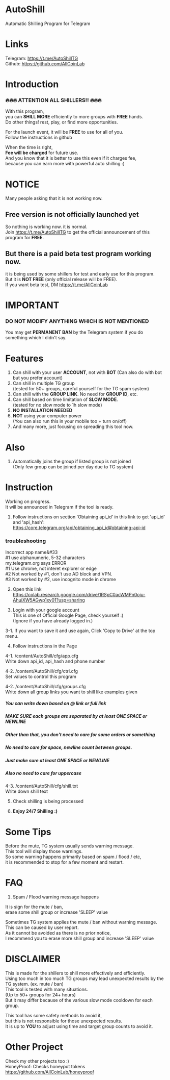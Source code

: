 # AutoShill

Automatic Shilling Program for Telegram

# Links

Telegram: https://t.me/AutoShillTG  
Github: https://github.com/AllCoinLab  

# Introduction

### 🔥🔥🔥 ATTENTION ALL SHILLERS!! 🔥🔥🔥 
  
With this program,  
you can **SHILL MORE** efficiently to more groups with **FREE** hands.  
Do other things! rest, play, or find more opportunities.  

For the launch event,
it will be **FREE** to use for all of you.  
Follow the instructions in github

When the time is right,  
**Fee will be charged** for future use.  
And you know that it is better to use this even if it charges fee,  
because you can earn more with powerful auto shilling :)  

# NOTICE
Many people asking that it is not working now.  
## Free version is not officially launched yet
So nothing is working now. it is normal.  
Join https://t.me/AutoShillTG to get the official announcement of this program for **FREE**.

## But there is a paid beta test program working now.  
it is being used by some shillers for test and early use for this program.  
But it is **NOT FREE** (only official release will be FREE).  
If you want beta test, DM https://t.me/AllCoinLab

# IMPORTANT
### DO NOT MODIFY ANYTHING WHICH IS NOT MENTIONED 
You may get **PERMANENT BAN** by the Telegram system if you do something which I didn't say.  


# Features
1. Can shill with your user **ACCOUNT**, not with **BOT**
(Can also do with bot but you prefer account)  
2. Can shill in multiple TG group  
(tested for 50+ groups, careful yourself for the TG spam system)  
3. Can shill with the **GROUP LINK**. No need for **GROUP ID**, etc.  
4. Can shill based on time limitation of **SLOW MODE**.  
(tested for no slow mode to 1h slow mode)  
5. **NO INSTALLATION NEEDED**
6. **NOT** using your computer power  
(You can also run this in your mobile too + turn on/off)
8. And many more, just focusing on spreading this tool now.  

# Also
1. Automatically joins the group if listed group is not joined  
(Only few group can be joined per day due to TG system)

# Instruction
Working on progress.  
It will be announced in Telegram if the tool is ready.  

1. Follow instructions on section 'Obtaining api_id' in this link to get 'api_id' and 'api_hash':  
https://core.telegram.org/api/obtaining_api_id#obtaining-api-id

### troubleshooting
Incorrect app name&#33  
#1 use alphanumeric, 5-32 characters  
my.telegram.org says ERROR  
#1 Use chrome, not interet explorer or edge  
#2 Not worked by #1, don't use AD block and VPN.  
#3 Not worked by #2, use incognito mode in chrome


2. Open this link  
https://colab.research.google.com/drive/1RSpC0acWMPn0oju-AhuiXW5AGwp1xy01?usp=sharing

3. Login with your google account  
This is one of Official Google Page, check yourself :)  
(Ignore if you have already logged in.)

3-1. If you want to save it and use again, 
Click 'Copy to Drive' at the top menu.

4. Follow instructions in the Page

4-1. /content/AutoShill/cfg/app.cfg  
Write down api_id, api_hash and phone number

4-2. /content/AutoShill/cfg/ctrl.cfg  
Set values to control this program

4-2. /content/AutoShill/cfg/groups.cfg  
Write down all group links you want to shill like examples given
##### You can write down based on @ link or full link
##### MAKE SURE each groups are separated by at least ONE SPACE or NEWLINE
##### Other than that, you don't need to care for some orders or something
##### No need to care for space, newline count between groups.
##### Just make sure at least ONE SPACE or NEWLINE
##### Also no need to care for uppercase

4-3. /content/AutoShill/cfg/shill.txt  
Write down shill text

5. Check shilling is being processed

6. **Enjoy 24/7 Shilling :)**



# Some Tips
Before the mute, TG system usually sends warning message.  
This tool will display those warnings.  
So some warning happens primarily based on spam / flood / etc,  
it is recommended to stop for a few moment and restart.


# FAQ
1. Spam / Flood warning message happens  

It is sign for the mute / ban,  
erase some shill group or increase 'SLEEP' value

Sometimes TG system applies the mute / ban without warning message.  
This can be caused by user report.  
As it cannot be avoided as there is no prior notice,  
I recommend you to erase more shill group and increase 'SLEEP' value


# DISCLAIMER
This is made for the shillers to shill more effectively and efficiently.  
Using too much in too much TG groups may lead unexpected results by the TG system. (ex. mute / ban)  
This tool is tested with many situations.  
(Up to 50+ groups for 24+ hours)  
But it may differ because of the various slow mode cooldown for each group.

This tool has some safety methods to avoid it,  
but this is not responsible for those unexpected results.  
It is up to **YOU** to adjust using time and target group counts to avoid it.

# Other Project
Check my other projects too :)  
HoneyProof: Checks honeypot tokens  
https://github.com/AllCoinLab/honeyproof
